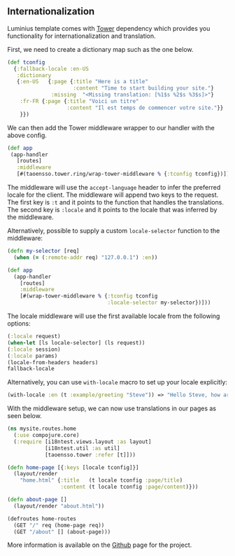 ## Internationalization

Luminius template comes with [Tower](https://github.com/ptaoussanis/tower) dependency which
provides you functionality for internationalization and translation.

First, we need to create a dictionary map such as the one below.

```clojure
(def tconfig
  {:fallback-locale :en-US
   :dictionary
   {:en-US   {:page {:title "Here is a title"
                     :content "Time to start building your site."}
              :missing  "<Missing translation: [%1$s %2$s %3$s]>"}
    :fr-FR {:page {:title "Voici un titre"
                   :content "Il est temps de commencer votre site."}}
    }})
```

We can then add the Tower middleware wrapper to our handler with the above config.


```clojure
(def app
 (app-handler
   [routes]
   :middleware
   [#(taoensso.tower.ring/wrap-tower-middleware % {:tconfig tconfig})]))
```

The middleware will use the `accept-language` header to infer the preferred locale for the client.
The middleware will append two keys to the request. The first key is `:t` and it points to the function that
handles the translations. The second key is `:locale` and it points to the locale that was inferred
by the middleware.

Alternatively, possible to supply a custom `locale-selector` function to the middleware:

```clojure
(defn my-selector [req]
  (when (= (:remote-addr req) "127.0.0.1") :en))

(def app
  (app-handler
    [routes]
    :middleware
    [#(wrap-tower-middleware % {:tconfig tconfig
                                :locale-selector my-selector})]))
```

The locale middleware will use the first available locale from the following options:

```clojure
(:locale request)
(when-let [ls locale-selector] (ls request))
(:locale session)
(:locale params)
(locale-from-headers headers)
fallback-locale
```

Alternatively, you can use `with-locale` macro to set up your locale explicitly:

```clojure
(with-locale :en (t :example/greeting "Steve")) => "Hello Steve, how are you?"
```

With the middleware setup, we can now use translations in our pages as seen below.

```clojure
(ns mysite.routes.home
  (:use compojure.core)
  (:require [i18ntest.views.layout :as layout]
            [i18ntest.util :as util]
            [taoensso.tower :refer [t]]))

(defn home-page [{:keys [locale tconfig]}]
  (layout/render
    "home.html" {:title   (t locale tconfig :page/title)
                 :content (t locale tconfig :page/content)}))

(defn about-page []
  (layout/render "about.html"))

(defroutes home-routes
  (GET "/" req (home-page req))
  (GET "/about" [] (about-page)))
```

More information is available on the [Github](https://github.com/ptaoussanis/tower) page for the project.
